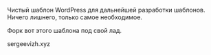Чистый шаблон WordPress для дальнейшей разработки шаблонов. Ничего лишнего, только самое необходимое.

Форк вот этого шаблона под свой лад.

sergeevizh.xyz

